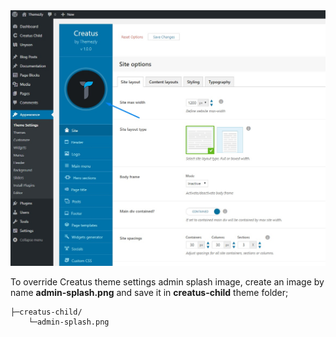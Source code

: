 <div class="thz-lightbox-gallery" markdown="1">
<div class="thz-doc-image max">
<a class="thz-lightbox mfp-image" href="../../docs-media/admin-splash.jpg" data-mfp-title="Creatus WordPress Theme Theme Admin Splash Image" data-modal-size="large">
	<img src="../../docs-media/admin-splash.jpg" alt="Creatus WordPress Theme Theme Admin Splash Image" />
</a>
</div>


To override Creatus theme settings admin splash image, create an image by name __admin-splash.png__ and save it in __creatus-child__ theme folder;


	├─creatus-child/
	    └─admin-splash.png


</div>